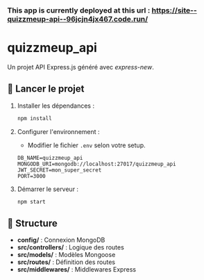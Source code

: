 ### This app is currently deployed at this url : https://site--quizzmeup-api--96jcjn4jx467.code.run/

# quizzmeup_api
Un projet API Express.js généré avec *express-new*.

## 🚀 Lancer le projet

1. Installer les dépendances :
   ```sh
   npm install
   ```

2. Configurer l'environnement :
   - Modifier le fichier `.env` selon votre setup.
   ```env
   DB_NAME=quizzmeup_api
   MONGODB_URI=mongodb://localhost:27017/quizzmeup_api
   JWT_SECRET=mon_super_secret
   PORT=3000
   ```

3. Démarrer le serveur :
   ```sh
   npm start
   ```

## 📌 Structure

- **config/** : Connexion MongoDB
- **src/controllers/** : Logique des routes
- **src/models/** : Modèles Mongoose
- **src/routes/** : Définition des routes
- **src/middlewares/** : Middlewares Express
